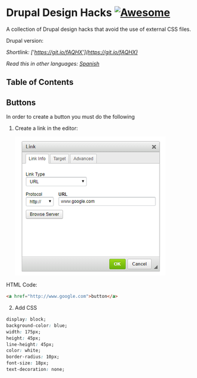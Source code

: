 # Drupal Design Hacks [![Awesome](https://cdn.rawgit.com/sindresorhus/awesome/d7305f38d29fed78fa85652e3a63e154dd8e8829/media/badge.svg)](https://github.com/sindresorhus/awesome)
A collection of Drupal design hacks that avoid the use of external CSS files.

Drupal version: 

*Shortlink: ['https://git.io/fAQHX'](https://git.io/fAQHX)*

*Read this in other languages: [Spanish](README.es.md)*

## Table of Contents



## Buttons

In order to create a button you must do the following

1. Create a link in the editor:

   ![Link](.\img\btn\btn-2.png)

HTML Code:

```html
<a href="http://www.google.com">button</a>
```

2. Add CSS

```css
display: block;
background-color: blue;
width: 175px;
height: 45px;
line-height: 45px;
color: white;
border-radius: 10px;
font-size: 18px;
text-decoration: none;
```



